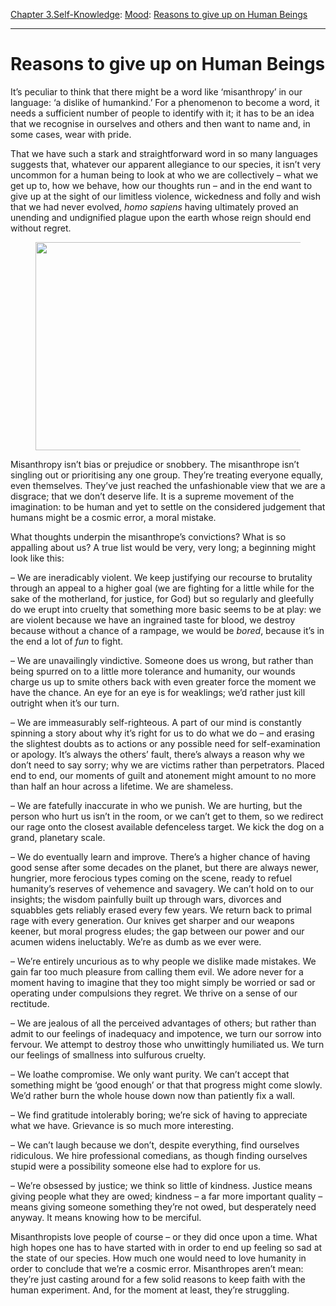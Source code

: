 [Chapter 3.Self-Knowledge](https://www.theschooloflife.com/thebookoflife/category/self-knowledge/): [Mood](https://www.theschooloflife.com/thebookoflife/category/self-knowledge/mood/): [Reasons to give up on Human Beings](https://www.theschooloflife.com/thebookoflife/the-case-for-misanthropy/)

* * *

# Reasons to give up on Human Beings

It’s peculiar to think that there might be a word like ‘misanthropy’ in our language: ‘a dislike of humankind.’ For a phenomenon to become a word, it needs a sufficient number of people to identify with it; it has to be an idea that we recognise in ourselves and others and then want to name and, in some cases, wear with pride.&nbsp;

That we have such a stark and straightforward word in so many languages suggests that, whatever our apparent allegiance to our species, it isn’t very uncommon for a human being to look at who we are collectively – what we get up to, how we behave, how our thoughts run – and in the end want to give up at the sight of our limitless violence, wickedness and folly and wish that we had never evolved, _homo sapiens_ having ultimately proved an unending and undignified plague upon the earth whose reign should end without regret.

<figure class="aligncenter is-resized"><img src="https://www.theschooloflife.com/thebookoflife/wp-content/uploads/2020/06/349-qI0q5djD_585x1170.jpg" alt="" class="wp-image-24733" width="734" height="333" srcset="https://www.theschooloflife.com/thebookoflife/wp-content/uploads/2020/06/349-qI0q5djD_585x1170.jpg 585w, https://www.theschooloflife.com/thebookoflife/wp-content/uploads/2020/06/349-qI0q5djD_585x1170-300x136.jpg 300w" sizes="(max-width: 734px) 100vw, 734px"></figure>

Misanthropy isn’t bias or prejudice or snobbery. The misanthrope isn’t singling out or prioritising any one group. They’re treating everyone equally, even themselves. They’ve just reached the unfashionable view that we are a disgrace; that we don’t deserve life. It is a supreme movement of the imagination: to be human and yet to settle on the considered judgement that humans might be a cosmic error, a moral mistake.

What thoughts underpin the misanthrope’s convictions? What is so appalling about us? A true list would be very, very long; a beginning might look like this:

– We are ineradicably violent. We keep justifying our recourse to brutality through an appeal to a higher goal (we are fighting for a little while for the sake of the motherland, for justice, for God) but so regularly and gleefully do we erupt into cruelty that something more basic seems to be at play: we are violent because we have an ingrained taste for blood, we destroy because without a chance of a rampage, we would be _bored_, because it’s in the end a lot of _fun_ to fight.

– We are unavailingly vindictive. Someone does us wrong, but rather than being spurred on to a little more tolerance and humanity, our wounds charge us up to smite others back with even greater force the moment we have the chance. An eye for an eye is for weaklings; we’d rather just kill outright when it’s our turn.

– We are immeasurably self-righteous. A part of our mind is constantly spinning a story about why it’s right for us to do what we do – and erasing the slightest doubts as to actions or any possible need for self-examination or apology. It’s always the others’ fault, there’s always a reason why we don’t need to say sorry; why we are victims rather than perpetrators. Placed end to end, our moments of guilt and atonement might amount to no more than half an hour across a lifetime. We are shameless.&nbsp;

– We are fatefully inaccurate in who we punish. We are hurting, but the person who hurt us isn’t in the room, or we can’t get to them, so we redirect our rage onto the closest available defenceless target. We kick the dog on a grand, planetary scale.

– We do eventually learn and improve. There’s a higher chance of having good sense after some decades on the planet, but there are always newer, hungrier, more ferocious types coming on the scene, ready to refuel humanity’s reserves of vehemence and savagery. We can’t hold on to our insights; the wisdom painfully built up through wars, divorces and squabbles gets reliably erased every few years. We return back to primal rage with every generation. Our knives get sharper and our weapons keener, but moral progress eludes; the gap between our power and our acumen widens ineluctably. We’re as dumb as we ever were.

– We’re entirely uncurious as to why people we dislike made mistakes. We gain far too much pleasure from calling them evil. We adore never for a moment having to imagine that they too might simply be worried or sad or operating under compulsions they regret. We thrive on a sense of our rectitude.&nbsp;

– We are jealous of all the perceived advantages of others; but rather than admit to our feelings of inadequacy and impotence, we turn our sorrow into fervour. We attempt to destroy those who unwittingly humiliated us. We turn our feelings of smallness into sulfurous cruelty.

– We loathe compromise. We only want purity. We can’t accept that something might be ‘good enough’ or that that progress might come slowly. We’d rather burn the whole house down now than patiently fix a wall.

– We find gratitude intolerably boring; we’re sick of having to appreciate what we have. Grievance is so much more interesting.

– We can’t laugh because we don’t, despite everything, find ourselves ridiculous. We hire professional comedians, as though finding ourselves stupid were a possibility someone else had to explore for us.

– We’re obsessed by justice; we think so little of kindness. Justice means giving people what they are owed; kindness – a far more important quality – means giving someone something they’re not owed, but desperately need anyway. It means knowing how to be merciful.

Misanthropists love people of course – or they did once upon a time. What high hopes one has to have started with in order to end up feeling so sad at the state of our species. How much one would need to love humanity in order to conclude that we’re a cosmic error. Misanthropes aren’t mean: they’re just casting around for a few solid reasons to keep faith with the human experiment. And, for the moment at least, they’re struggling.

